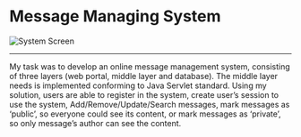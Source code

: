 # Message Managing System
![System Screen](https://preview.ibb.co/haRmTT/2018_06_11_11_31_59.png)

***

My task was to develop an online message management system, consisting of three layers (web portal, middle layer and database).  The middle layer needs is implemented conforming to Java Servlet standard. Using my solution, users are able to register in the system, create user’s session to use the system, Add/Remove/Update/Search messages, mark messages as ‘public’, so everyone could see its content, or mark messages as ‘private’, so only message’s author can see the content.
